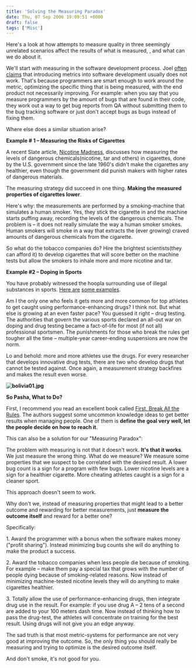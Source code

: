 ```yaml
---
title: 'Solving the Measuring Paradox'
date: Thu, 07 Sep 2006 19:09:51 +0000
draft: false
tags: ['Misc']
---
```


Here's a look at how attempts to measure quality in three seemingly unrelated scenarios affect the results of what is measured, , and what can we do about it.

We'll start with measuring in the software development process. Joel [often claims](http://www.joelonsoftware.com/articles/fog0000000026.html) that introducing metrics into software development usually does not work. That's because programmers are smart enough to work around the metric, optimizing the specific thing that is being measured, with the end product not necessarily improving. For example: when you say that you measure programmers by the amount of bugs that are found in their code, they work out a way to get bug reports from QA without submitting them to the bug tracking software or just don't accept bugs as bugs instead of fixing them.

Where else does a similar situation arise?

**Example # 1 – Measuring the Risks of Cigarettes**

A recent Slate article, [Nicotine Madness](http://www.slate.com/id/2148748), discusses how measuring the levels of dangerous chemicals(nicotine, tar and others) in cigarettes, done by the U.S. government since the late 1960's didn't make the cigarettes any healthier, even though the government did punish makers with higher rates of dangerous materials.

The measuring strategy did succeed in one thing. **Making the measured properties of cigarettes lower**.

Here's why: the measurements are performed by a smoking-machine that simulates a human smoker. Yes, they stick the cigarette in and the machine starts puffing away, recording the levels of the dangerous chemicals. The problem is – it does not really simulate the way a human smoker smokes. Human smokers will smoke in a way that extracts the (ever growing) craved amounts of dangerous chemicals from the cigarette.

So what do the tobacco companies do? Hire the brightest scientists(they can afford it) to develop cigarettes that will score better on the machine tests but allow the smokers to inhale more and more nicotine and tar.

**Example #2 – Doping in Sports**

You have probably witnessed the hoopla surrounding use of illegal substances in sports. [Here are](http://www.cbc.ca/cp/sports/060822/s0822114.html)  [some examples](http://www.news.com.au/adelaidenow/story/0,22606,20034084-12428,00.html).

Am I the only one who feels it gets more and more common for top athletes to get caught using performance-enhancing drugs? I think not. But what else is growing at an even faster pace? You guessed it right – drug testing. The authorities that govern the various sports declared an all-out war on doping and drug testing became a fact-of-life for most (if not all) professional sportsmen. The punishments for those who break the rules get tougher all the time – multiple-year career-ending suspensions are now the norm.

Lo and behold: more and more athletes use the drugs. For every researcher that develops innovative drug tests, there are two who develop drugs that cannot be tested against. Once again, a measurement strategy backfires and makes the result even worse.

**![bolivia01.jpg](/wp-content/uploads/2015/10/bolivia01.jpg)**

**So Pasha, What to Do?**

First, I recommend you read an excellent book called [First, Break All the Rules](http://www.amazon.com/gp/redirect.html?link_code=ur2&tag=bitzblog-20&camp=1789&creative=9325&location=%2FFirst-Break-All-Rules-Differently%2Fdp%2F0684852861%2Fref%3Ded_oe_h%3Fie%3DUTF8). The authors suggest some uncommon knowledge ideas to get better results when managing people. One of them is **define the goal very well, let the people decide on how to reach it**.

This can also be a solution for our "Measuring Paradox":

The problem with measuring is not that it doesn't work. **It's that it works**. We just measure the wrong thing. What do we measure? We measure some properties that we suspect to be correlated with the desired result. A lower bug count is a sign for a program with few bugs. Lower nicotine levels are a sign for a healthier cigarette. More cheating athletes caught is a sign for a cleaner sport.

This approach doesn't seem to work.

Why don't we, instead of measuring properties that might lead to a better outcome and rewarding for better measurements, just **measure the outcome itself** and reward for a better one?

Specifically:

1\. Award the programmer with a bonus when the software makes money ("profit sharing"). Instead minimizing bug counts she will do anything to make the product a success.

2\. Award the tobacco companies when less people die because of smoking. For example – make them pay a special tax that grows with the number of people dying because of smoking-related reasons. Now instead of minimizing machine-tested nicotine levels they will do anything to make cigarettes healthier.

3\. Totally allow the use of performance-enhancing drugs, then integrate drug use in the result. For example: if you use drug A – 2 tens of a second are added to your 100 meters dash time. Now instead of thinking how to pass the drug-test, the athletes will concentrate on training for the best result. Using drugs will not give you an edge anyway.

The sad truth is that most metric-systems for performance are not very good at improving the outcome. So, the only thing you should really be measuring and trying to optimize is the desired outcome itself.

And don't smoke, it's not good for you.
